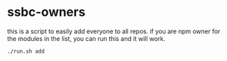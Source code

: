 # ssbc-owners

this is a script to easily add everyone to all repos.
if you are npm owner for the modules in the list,
you can run this and it will work.

`./run.sh add`
